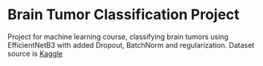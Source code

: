 # Brain Tumor Classification Project
Project for machine learning course, classifying brain tumors using EfficientNetB3 with added Dropout, BatchNorm and regularization. Dataset source is [Kaggle](https://www.kaggle.com/datasets/masoudnickparvar/brain-tumor-mri-dataset)